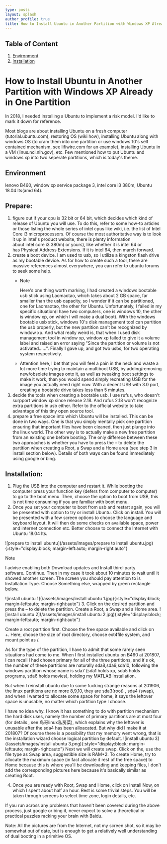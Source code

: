 ```yaml
---
type: posts
layout: splash
author_profile: true
title: How to Install Ubuntu in Another Partition with Windows XP Already in One Partition
---
```

## Table of Content
<!--https://stackoverflow.com/questions/11948245/markdown-to-create-pages-and-table-of-contents
-->
1. [Environment](#environment)
2. [Installation](#installation)
# How to Install Ubuntu in Another Partition with Windows XP Already in One Partition

In 2018, I needed installing a Ubuntu to implement a risk model. I'd like to mark it down for reference. 

Most blogs are about installing Ubuntu on a fresh computer (tutorial.ubuntu.com), restoring OS (wiki how), installing Ubuntu along with windows OS (to cram them into one partition or use windows 10's self contained mechanism, see lifiwire.com for an example), installing Ubuntu in a VM (linus.nci.nih.gov), etc. Few mentioned how to put Ubuntu and windows xp into two seperate partitions, which is today's theme.

## Environment 
<!---<a name="Environment"></a>-->
lenovo B460, window xp service package 3, intel core i3 380m, Ubuntu 18.04 lts(amd 64).
## Prepare:
1. figure out if your cpu is 32 bit or 64 bit, which decides which kind of release of Ubuntu you will use. To do this, refer to some how-to articles or those listing the whole series of intel cpus like wiki, i.e. the list of Intel Core i3 microprocessors. Of course the most authoritative way is to look it up in intel's product website, there is plenty information about intel core i3 380m( or yours), like whether it is intel 64 or has Physical Address Extensions. If it is intel 64, then march forward.
2. create a boot device. I am used to usb, so I utilize a kingston flash drive as my bootable device. As for how to create such a tool, there are massive references almost everywhere, you can refer to ubuntu forums to seek some help.
   - >[!NOTE]
     >Here's one thing worth marking, I had created a windows bootable usb stick using Laomaotao, which takes about 2 GB space, far smaller than the usb capacity, so I wonder if it can be partitioned, one for Laomaotao, the other for Ubuntu. Unfortunately, I failed in my specific situation(I have two computers, one is windows 10, the other is window xp, on which I will make a dual boot). With the windows bootable usb stick, windows 10's disk management tool can partition the usb properly, but the new partition can't be recognized by window xp. And what really weird is, that when I used disk management tool in window xp, window xp failed to give it a volume label and raised an error saying "Since the partition or volume is not activated......". Finally I gave up, and got two usbs, for two operating system respectively.
   - Attention here, I bet that you will feel a pain in the neck and waste a lot more time trying to maintain a multiboot USB, by adding/removing new/obsolete images onto it, as well as tweaking boot settings to make it work, than you would spend simply recreating USB for the image you actually need right now. With a decent USB with 3.0 port, creating a bootable drive takes less than 5 minutes.
3. decide the tools when creating a bootable usb. I use rufus, who doesn't surpport window xp since release 2.18. And rufus 2.18 won't recognize extra partitions in usb either. Refer to the official website to take advantage of this tiny open source tool.
4. prepare a free space into which Ubuntu will be installed. This can be done in two ways. One is that you simply mentally pick one partition ensuring that important files have been cleaned, then just plunge into the linux world. The other way is to actually make a new free partition from an existing one before booting. The only differece between these two approaches is whether you have to press the – to delete the partition when creating a Root, a Swap and a Home area (see step 3 in install section below). Details of both ways can be found immediately using google or bing.
## Installation:
1. Plug the USB into the computer and restart it. While booting the computer press your function key (defers from computer to computer) to go to the boot menu. Then, choose the option to boot from USB, this is not time consuming if you are familiar with boot menu.
2. Once you set your computer to boot from usb and restart again, you will be presented with option to try or install Ubuntu. Click on install. You will be presented with a few screen options to choose the language and keyboard layout. It will then do some checks on available space, power and internet connection etc. Better choose to connect the Internet with Ubuntu 18.04 lts.

![prepare to install ubuntu](/assets/images/prepare to install ubuntu.jpg){:style="display:block; margin-left:auto; margin-right:auto"}
<!---
https://stackoverflow.com/questions/15764242/is-it-possible-to-make-relative-link-to-image-in-a-markdown-file-in-a-gist, Relative paths to images do work, but when you're writing a markdown file directly from the github web app, the images don't show up in preview. Once you commit the file the images are visible as expected
-->
>[!NOTE]
>I advise enabling both Download updates and Install third-party software. Continue. Then in my case it took about 10 minutes to wait until it showed another screen. The screen you should pay attention to is Installation Type. Choose Something else, wrapped by green rectangle below.

![install ubuntu 1](/assets/images/install ubuntu 1.jpg){:style="display:block; margin-left:auto; margin-right:auto"}
3. Click on the desired partition and press the – to delete the partition. Create a Root, a Swap and a Home area.
![install ubuntu 2](/assets/images/install ubuntu 2.jpg){:style="display:block; margin-left:auto; margin-right:auto"}

Create a root partition first. Choose the free space available and click on +. Here, choose the size of root directory, choose ext4file system, and mount point as /.

As for the type of the partition, I have to admit that some rarely seen situations had come to me. When I first installed ubuntu on B460 at 201807, I can recall I had chosen primary for all of the three partitions, and it's ok, the number of these partitions are naturally sda8,sda9,sda10, following the windows partition whose name is sda7 (sda1 holds xp, sda5 holds programs, sda6 holds movies), holding my MATLAB installation. 

But when I reinstall ubuntu due to some fucking strange reasons at 201906, the linux partitions are no more 8,9,10, they are sda3(root) , sda4 (swap), and when I wanted to allocate some space for home, it says the leftover space is unusable, no matter which partition type I choose. 

I have no idea why. I know it has something to do with partition mechanism the hard disk uses, namely the number of primary partitions are at most four (for details , see 鸟哥linux私房菜), which explains why the leftover is unusable after the sda4 has been alloacated. But why did I make it at 201807? Of course there is a possibility that my memory went wrong, that is the installation wizard choose logical partition by default.
![install ubuntu 3](/assets/images/install ubuntu 3.png){:style="display:block; margin-left:auto; margin-right:auto"}
Next we will create swap. Click on the, use the file type as Swap area, suggestible size is RAM*2. To create Home, try to allocate the maximum space (in fact allocate it rest of the free space) to Home because this is where you'll be downloading and keeping files, I don't add the corresponding pictures here because it's basically similar as creating Root. 

4. Once you are ready with Root, Swap and Home, click on Install Now, on which I spent about half an hour. Rest is some trivial steps. You will be taken through screens to select time zone, login details, etc. 

If you run across any problems that haven't been covered during the above process, just google or bing it, never expect to solve a theoretical or practical puzzles racking your brain with Baidu.

Note: All the pictures are from the Internet, not my screen shot, so it may be somewhat out of date, but is enough to get a relatively well understanding of dual booting in a primitive OS.
